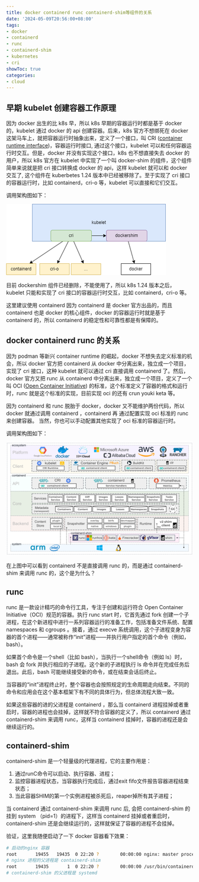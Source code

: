 ```yaml
---
title: docker containerd runc containerd-shim等组件的关系
date: '2024-05-09T20:56:00+08:00'
tags:
- docker
- containerd
- runc
- containerd-shim
- kubernetes
- cri
showToc: true
categories:
- cloud
---
```




## 早期 kubelet 创建容器工作原理

因为 docker 出生的比 k8s 早，所以 k8s 早期的容器运行时都是基于 docker 的，kubelet 通过 docker 的 api 创建容器。后来，k8s 官方不想绑死在 docker 这架马车上，就把容器运行时抽象出来，定义了一个接口，叫 CRI ([container runtime interface](https://github.com/kubernetes/cri-api))，容器运行时接口, 通过这个接口，kubelet 可以和任何容器运行时交互。但是，docker 并没有实现这个接口，k8s 也不想直接失去 docker 的用户，所以 k8s 官方在 kubelet 中实现了一个叫 docker-shim 的组件，这个组件简单来说就是把 cri 接口转换成 docker 的 api，这样 kubelet 就可以和 docker 交互了, 这个组件在 kuberbetes 1.24 版本中已经被移除了。至于实现了 cri 接口的容器运行时，比如 containerd，cri-o 等，kubelet 可以直接和它们交互。

调用架构图如下：

![](/images/481a4d67-401a-4e8e-af61-3534d23a7d69.png)

目前 dockershim 组件已经删除，不能使用了，所以 k8s 1.24 版本之后，kubelet 只能和实现了 cri 接口的容器运行时交互，比如 containerd，cri-o 等。

这里建议使用 containerd 因为 containerd 是 docker 官方出品的，而且 containerd 也是 docker 的核心组件，docker 的容器运行时就是基于 containerd 的，所以 containerd 的稳定性和可靠性都是有保障的。

## docker containerd runc 的关系

因为 podman 等新兴 container runtime 的崛起，docker 不想失去定义标准的机会，所以 docker 官方把 containerd 从 docker 中分离出来，独立成一个项目，实现了 cri 接口，这种 kubelet 就可以通过 cri 直接调用 containerd 了。然后，docker 官方又把 runc 从 containerd 中分离出来，独立成一个项目，定义了一个叫 OCI ([Open Container Initiative](https://opencontainers.org/)) 的标准，这个标准定义了容器的格式和运行时，runc 就是这个标准的实现，目前实现  oci 的还有 crun youki keta 等。

因为 containerd 和 runc 脱胎于 docker，docker 又不能维护两份代码，所以 docker 就通过调用 containerd ，containerd 再 通过配置实现 oci 标准的 runc 来创建容器。 当然，你也可以手动配置其他实现了 oci 标准的容器运行时。

调用架构图如下：

![](/images/d7b1939a-5608-43da-a883-42ad662e94c7.png)

在上图中可以看到 containerd 不是直接调用 runc 的，而是通过 containerd-shim 来调用 runc 的，这个是为什么？

## runc

runc 是一款设计精巧的命令行工具，专注于创建和运行符合 Open Container Initiative（OCI）规范的容器。执行 runc start 时，它首先通过 fork 创建一个子进程，在这个新进程中进行一系列容器运行的准备工作，包括准备文件系统、配置 namespaces 和 cgroups 。接着，通过 execve 系统调用，这个子进程变身为容器的首个进程——通常被称作“init”进程——并执行用户指定的首个命令（例如，bash）。

如果首个命令是一个shell（比如 bash），当执行一个shell命令（例如 ls）时，bash 会 fork 并执行相应的子进程。这个新的子进程执行 ls 命令并在完成任务后退出。此后，bash 可能继续接受新的命令，或在结束会话后终止。

当容器的“init”进程终止时，整个容器也会按照规定的生命周期走向结束。不同的命令和应用会在这个基本框架下有不同的具体行为，但总体流程大致一致。

如果这些容器的进的父进程是 containerd ，那么当 containerd 进程挂掉或者重启时，容器的进程也会挂掉，这样就不符合容器的定义了，所以 containerd 通过 containerd-shim 来调用 runc，这样当 containerd 挂掉时，容器的进程还是会继续运行的。

## containerd-shim

containerd-shim 是一个轻量级的代理进程，它的主要作用是：
1. 通过runC命令可以启动、执行容器、进程；
2. 监控容器进程状态，当容器执行完成后，通过exit fifo文件报告容器进程结束状态；
3. 当此容器SHIM的第一个实例进程被杀死后，reaper掉所有其子进程；

当 containerd 通过 containerd-shim 来调用 runc 后, 会把 containerd-shim 的挂到 system （pid=1）的进程下，这样当 containerd 挂掉或者重启时，containerd-shim 还是会继续运行的，这样就保证了容器的进程不会挂掉。

验证，这里我随便启动了一下 docker 容器看下效果：

```BASH
# 启动的nginx 容器
root       19455   19435  0 22:20 ?        00:00:00 nginx: master process nginx -g daemon off;
# nginx 进程的父进程是 containerd-shim
root       19435       1  0 22:20 ?        00:00:00 /usr/bin/containerd-shim-runc-v2 -namespace moby -id 0af95b326dfc8fee31bd28abb61e5d23a9cee98fada2b32c5ade852a0782f559 -address /run/containerd/containerd.sock
# containerd-shim 的父进程是 systemd
```